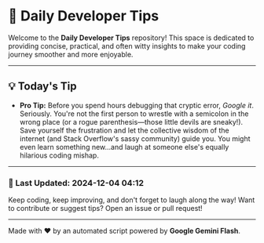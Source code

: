 
# 🌟 Daily Developer Tips

Welcome to the **Daily Developer Tips** repository! This space is dedicated to providing concise, practical, and often witty insights to make your coding journey smoother and more enjoyable.

---

## 💡 Today's Tip

- **Pro Tip:**  Before you spend hours debugging that cryptic error,  *Google it*.  Seriously.  You're not the first person to wrestle with a semicolon in the wrong place (or a rogue parenthesis—those little devils are sneaky!).  Save yourself the frustration and let the collective wisdom of the internet (and Stack Overflow's sassy community) guide you. You might even learn something new...and laugh at someone else's equally hilarious coding mishap.

---

### 📅 Last Updated: 2024-12-04 04:12

Keep coding, keep improving, and don't forget to laugh along the way! Want to contribute or suggest tips? Open an issue or pull request!

---

Made with ❤️ by an automated script powered by **Google Gemini Flash**.
